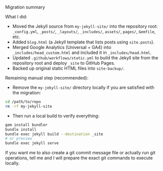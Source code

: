 Migration summary

What I did:

- Moved the Jekyll source from `my-jekyll-site/` into the repository root: `_config.yml`, `_posts/`, `_layouts/`, `_includes/`, `assets/`, `pages/`, `Gemfile`, etc.
- Added `blog.html` (a Jekyll template that lists posts using `site.posts`).
- Merged Google Analytics (Universal + GA4) into `_includes/head_custom.html` and included it in `_includes/head.html`.
- Updated `.github/workflows/static.yml` to build the Jekyll site from the repository root and deploy `_site` to GitHub Pages.
- Backed up original static HTML files into `site-backup/`.

Remaining manual step (recommended):

- Remove the `my-jekyll-site/` directory locally if you are satisfied with the migration:

```bash
cd /path/to/repo
rm -rf my-jekyll-site
```

- Then run a local build to verify everything:

```bash
gem install bundler
bundle install
bundle exec jekyll build --destination _site
# or preview
bundle exec jekyll serve
```

If you want me to also create a git commit message file or actually run git operations, tell me and I will prepare the exact git commands to execute locally.